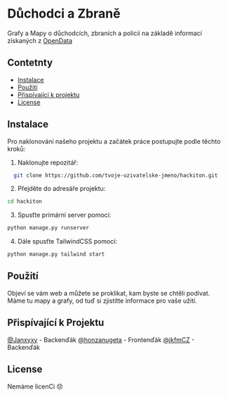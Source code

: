 # Důchodci a Zbraně 

Grafy a Mapy o důchodcích, zbraních a policii na základě informací získaných z [OpenData](https://opendata.gov.cz/)

## Contetnty
- [Instalace](#instalace)
- [Použití](#pouziti)
- [Přispívající k projektu](#prispivaci)
- [License](#license)

## Instalace
Pro naklonování našeho projektu a začátek práce postupujte podle těchto kroků:

1. Naklonujte repozitář:
 ```bash
   git clone https://github.com/tvoje-uzivatelske-jmeno/hackiton.git
   ```
2. Přejděte do adresáře projektu:
```bash
cd hackiton
```
3. Spusťte primární server pomocí:
```bash
python manage.py runserver
```
4. Dále spusťte TailwindCSS pomocí:
```bash
python manage.py tailwind start
```

## Použití
Objeví se vám web a můžete se proklikat, kam byste se chtěli podívat. 
Máme tu mapy a grafy, od tuď si zjistítte informace pro vaše užití. 

## Přispívající k Projektu

[@Janxyxy](https://github.com/Janxyxy) - Backenďák
[@honzanugeta](https://github.com/honzanugeta) - Frontenďák
[@jkfmCZ](https://github.com/jkfmCZ) - Backenďák

## License
Nemáme licenCi 😞
